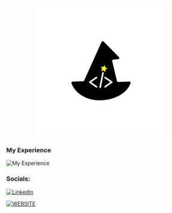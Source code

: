 <div align='center'> 
  <img src='./logo_wizard.png' alt='image' width='350px' />
  
</div>
<h3> 
  My Experience
</h3>
<img src='https://skillicons.dev/icons?i=flutter,dart,linux,sqlite,figma' alt=' My Experience'> </img>

<h3> 
 Socials:
</h3

[![LinkedIn](https://img.shields.io/badge/LinkedIn-0077B5?style=for-the-badge&logo=linkedin&logoColor=white)](https://www.linkedin.com/in/sajjad-mohammadi-704b57246/)

[![WEBSITE](https://img.shields.io/badge/website-000000?style=for-the-badge&logo=About.me&logoColor=white)](https://wizard-code.ir/)



